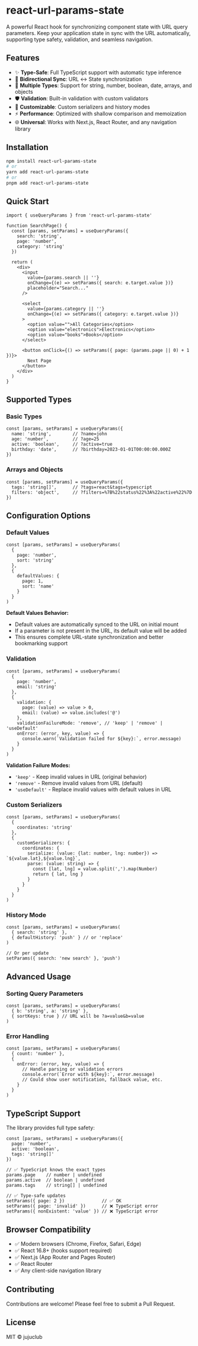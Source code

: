 # react-url-params-state

A powerful React hook for synchronizing component state with URL query parameters. Keep your application state in sync with the URL automatically, supporting type safety, validation, and seamless navigation.

## Features

- ✨ **Type-Safe**: Full TypeScript support with automatic type inference
- 🔄 **Bidirectional Sync**: URL ↔ State synchronization
- 🎯 **Multiple Types**: Support for string, number, boolean, date, arrays, and objects
- 🛡️ **Validation**: Built-in validation with custom validators
- 🔧 **Customizable**: Custom serializers and history modes
- ⚡ **Performance**: Optimized with shallow comparison and memoization
- 🌐 **Universal**: Works with Next.js, React Router, and any navigation library

## Installation

```bash
npm install react-url-params-state
# or
yarn add react-url-params-state
# or
pnpm add react-url-params-state
```

## Quick Start

```tsx
import { useQueryParams } from 'react-url-params-state'

function SearchPage() {
  const [params, setParams] = useQueryParams({
    search: 'string',
    page: 'number',
    category: 'string'
  })

  return (
    <div>
      <input
        value={params.search || ''}
        onChange={(e) => setParams({ search: e.target.value })}
        placeholder="Search..."
      />

      <select
        value={params.category || ''}
        onChange={(e) => setParams({ category: e.target.value })}
      >
        <option value="">All Categories</option>
        <option value="electronics">Electronics</option>
        <option value="books">Books</option>
      </select>

      <button onClick={() => setParams({ page: (params.page || 0) + 1 })}>
        Next Page
      </button>
    </div>
  )
}
```

## Supported Types

### Basic Types
```tsx
const [params, setParams] = useQueryParams({
  name: 'string',        // ?name=john
  age: 'number',         // ?age=25
  active: 'boolean',     // ?active=true
  birthday: 'date',      // ?birthday=2023-01-01T00:00:00.000Z
})
```

### Arrays and Objects
```tsx
const [params, setParams] = useQueryParams({
  tags: 'string[]',      // ?tags=react&tags=typescript
  filters: 'object',     // ?filters=%7B%22status%22%3A%22active%22%7D
})
```

## Configuration Options

### Default Values
```tsx
const [params, setParams] = useQueryParams(
  {
    page: 'number',
    sort: 'string'
  },
  {
    defaultValues: {
      page: 1,
      sort: 'name'
    }
  }
)
```

**Default Values Behavior:**
- Default values are automatically synced to the URL on initial mount
- If a parameter is not present in the URL, its default value will be added
- This ensures complete URL-state synchronization and better bookmarking support

### Validation
```tsx
const [params, setParams] = useQueryParams(
  {
    page: 'number',
    email: 'string'
  },
  {
    validation: {
      page: (value) => value > 0,
      email: (value) => value.includes('@')
    },
    validationFailureMode: 'remove', // 'keep' | 'remove' | 'useDefault'
    onError: (error, key, value) => {
      console.warn(`Validation failed for ${key}:`, error.message)
    }
  }
)
```

**Validation Failure Modes:**
- `'keep'` - Keep invalid values in URL (original behavior)
- `'remove'` - Remove invalid values from URL (default)
- `'useDefault'` - Replace invalid values with default values in URL

### Custom Serializers
```tsx
const [params, setParams] = useQueryParams(
  {
    coordinates: 'string'
  },
  {
    customSerializers: {
      coordinates: {
        serialize: (value: {lat: number, lng: number}) => `${value.lat},${value.lng}`,
        parse: (value: string) => {
          const [lat, lng] = value.split(',').map(Number)
          return { lat, lng }
        }
      }
    }
  }
)
```

### History Mode
```tsx
const [params, setParams] = useQueryParams(
  { search: 'string' },
  { defaultHistory: 'push' } // or 'replace'
)

// Or per update
setParams({ search: 'new search' }, 'push')
```

## Advanced Usage

### Sorting Query Parameters
```tsx
const [params, setParams] = useQueryParams(
  { b: 'string', a: 'string' },
  { sortKeys: true } // URL will be ?a=value&b=value
)
```

### Error Handling
```tsx
const [params, setParams] = useQueryParams(
  { count: 'number' },
  {
    onError: (error, key, value) => {
      // Handle parsing or validation errors
      console.error(`Error with ${key}:`, error.message)
      // Could show user notification, fallback value, etc.
    }
  }
)
```

## TypeScript Support

The library provides full type safety:

```tsx
const [params, setParams] = useQueryParams({
  page: 'number',
  active: 'boolean',
  tags: 'string[]'
})

// ✅ TypeScript knows the exact types
params.page    // number | undefined
params.active  // boolean | undefined
params.tags    // string[] | undefined

// ✅ Type-safe updates
setParams({ page: 2 })              // ✅ OK
setParams({ page: 'invalid' })      // ❌ TypeScript error
setParams({ nonExistent: 'value' }) // ❌ TypeScript error
```

## Browser Compatibility

- ✅ Modern browsers (Chrome, Firefox, Safari, Edge)
- ✅ React 16.8+ (hooks support required)
- ✅ Next.js (App Router and Pages Router)
- ✅ React Router
- ✅ Any client-side navigation library

## Contributing

Contributions are welcome! Please feel free to submit a Pull Request.

## License

MIT © jujuclub